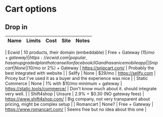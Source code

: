 # Cart options
## Drop in
| Name            | Limits                                 | Cost                              | Site                           | Notes                                                                                |
| --------------- | -------------------------------------- | --------------------------------- | ------------------------------ | ------------------------------------------------------------------------------------ |

| Ecwid           | 10 products, their domain (embeddable) | Free + Gateway ($15/mo + gateway) | https://ecwid.com              | popular, has an upgraded plan that can sell on facebook/IG and has a nice mobile app |
| Snipcart        | None                                   | ($10/mo or 2%) + Gateway          | https://snipcart.com/          | Probably the best integrated with website                                            |
| Sellfy          | None                                   | $29/mo                            | https://sellfy.com             | Pricey but I've used it as a buyer and the experience was nice                       |
| Static Commerce | None                                   | 1% with $10/mo minimum + gateway  | https://static.tools/commerce/ | Don't know much about it. should integrate very well.                                |
| Shift4shop      | Unsure                                 | 2.9% + $0.30 (NO gateway fees)    | https://www.shift4shop.com/    | Big company, not very transparent about pricing, might be complex setup              |
| Romancart       | None?                                  | Free + Gateway                    | https://www.romancart.com/     | Seems free but no idea about this one                                                |
